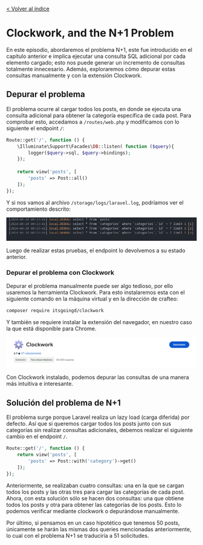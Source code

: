 [< Volver al índice](/docs/readme.md)

# Clockwork, and the N+1 Problem

En este episodio, abordaremos el problema N+1, este fue introducido en el capítulo anterior e implica ejecutar una consulta SQL adicional por cada elemento cargado; esto nos puede generar un incremento de consultas totalmente innecesario. Además, exploraremos cómo depurar estas consultas manualmente y con la extensión Clockwork.

## Depurar el problema

El problema ocurre al cargar todos los posts, en donde se ejecuta una consulta adicional para obtener la categoría específica de cada post. Para comprobar esto, accedamos a `/routes/web.php` y modificamos con lo siguiente el endpoint `/`:

```php
Route::get('/', function () {
    \Illuminate\Support\Facades\DB::listen( function ($query){
        logger($query->sql, $query->bindings);
    });

    return view('posts', [
        'posts' => Post::all()
    ]);
});
```

Y si nos vamos al archivo `/storage/logs/laravel.log`, podríamos ver el comportamiento descrito:

![Verificar el problema en el archivo log](images/verificar-n+1-en-logs-v22.png)

Luego de realizar estas pruebas, el endpoint lo devolvemos a su estado anterior.

### Depurar el problema con Clockwork

Depurar el problema manualmente puede ser algo tedioso, por ello usaremos la herramienta Clockwork. Para esto instalaremos esta con el siguiente comando en la máquina virtual y en la dirección de crafteo:

```bash
composer require itsgoingd/clockwork
```

Y también se requiere instalar la extensión del navegador, en nuestro caso la que está disponible para Chrome.

![Instalar Clockwork en mi navegador Chrome](images/instalar-clockwork-extension-v22.png)

Con Clockwork instalado, podemos depurar las consultas de una manera más intuitiva e interesante.

## Solución del problema de N+1

El problema surge porque Laravel realiza un lazy load (carga diferida) por defecto. Así que si queremos cargar todos los posts junto con sus categorías sin realizar consultas adicionales, debemos realizar el siguiente cambio en el endpoint `/`.

```php
Route::get('/', function () {
    return view('posts', [
        'posts' => Post::with('category')->get()
    ]);
});
```

Anteriormente, se realizaban cuatro consultas: una en la que se cargan todos los posts y las otras tres para cargar las categorías de cada post. Ahora, con esta solución sólo se hacen dos consultas: una que obtiene todos los posts y otra para obtener las categorías de los posts. Esto lo podemos verificar mediante clockwork o depurándose manualmente.

Por último, si pensamos en un caso hipotético que tenemos 50 posts, únicamente se harán las mismas dos queries mencionadas anteriormente, lo cual con el problema N+1 se traduciría a 51 solicitudes.
